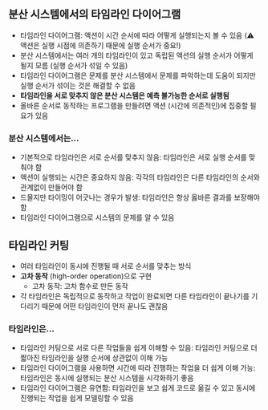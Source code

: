 ## 분산 시스템에서의 타임라인 다이어그램

- 타임라인 다이어그램: 액션이 시간 순서에 따라 어떻게 실행되는지 볼 수 있음 (⚠️ 액션은 실행 시점에 의존하기 때문에 실행 순서가 중요!)
- 분산 시스템에서는 여러 개의 타임라인이 있고 독립된 액션의 실행 순서가 어떻게 될지 모름 (실행 순서가 섞일 수 있음)
- 타임라인 다이어그램은 문제를 분산 시스템에서 문제를 파악하는데 도움이 되지만 실행 순서가 섞이는 것은 해결할 수 없음
- **타임라인을 서로 맞추지 않은 분산 시스템은 예측 불가능한 순서로 실행됨**
- 올바른 순서로 동작하는 프로그램을 만들려면 액션 (시간에 의존적인)에 집중할 필요가 있음

### 분산 시스템에서는...

- 기본적으로 타임라인은 서로 순서를 맞추지 않음: 타임라인은 서로 실행 순서를 맞춰야 함
- 액션이 실행되는 시간은 중요하지 않음: 각각의 타임라인은 다른 타임라인의 순서와 관계없이 만들어야 함
- 드물지만 타이밍이 어긋나는 경우가 발생: 타임라인은 항상 옳바른 결과를 보장해야 함
- 타임라인 다이어그램으로 시스템의 문제를 알 수 있음
  <br/>

## 타임라인 커팅

- 여러 타임라인이 동시에 진행될 때 서로 순서를 맞추는 방식
- **고차 동작** (high-order operation)으로 구현
  - 고차 동작: 고차 함수로 만든 동작
- 각 타임라인은 독립적으로 동작하고 작업이 완료되면 다른 타임라인이 끝나기를 기다리기 때문에 어떤 타임라인이 먼저 끝나도 괜찮음

### 타임라인은...

- 타임라인 커팅으로 서로 다른 작업들을 쉽게 이해할 수 있음: 타임라인 커팅으로 더 짧아진 타임라인을 실행 순서에 상관없이 이해 가능
- 타임라인 다이어그램을 사용하면 시간에 따라 진행하는 작업을 더 쉽게 이해 가능: 타임라인은 동시에 실행되는 분산 시스템을 시각화하기 좋음
- 타임라인 다이어그램은 유연함: 타임라인을 보고 쉽게 코드로 옮길 수 있고 동시에 진행되는 작업을 쉽게 모델링할 수 있음
